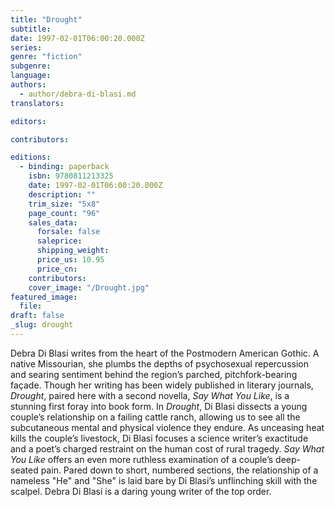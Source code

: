 ```yaml
---
title: "Drought"
subtitle:
date: 1997-02-01T06:00:20.000Z
series:
genre: "fiction"
subgenre:
language:
authors:
  - author/debra-di-blasi.md
translators:

editors:

contributors:

editions:
  - binding: paperback
    isbn: 9780811213325
    date: 1997-02-01T06:00:20.000Z
    description: ""
    trim_size: "5x8"
    page_count: "96"
    sales_data:
      forsale: false
      saleprice:
      shipping_weight:
      price_us: 10.95
      price_cn:
    contributors:
    cover_image: "/Drought.jpg"
featured_image:
  file:
draft: false
_slug: drought
---
```


Debra Di Blasi writes from the heart of the Postmodern American Gothic. A native Missourian, she plumbs the depths of psychosexual repercussion and searing sentiment behind the region’s parched, pitchfork-bearing façade. Though her writing has been widely published in literary journals, _Drought_, paired here with a second novella, _Say What You Like_, is a stunning first foray into book form. In _Drought_, Di Blasi dissects a young couple’s relationship on a failing cattle ranch, allowing us to see all the subcutaneous mental and physical violence they endure. As unceasing heat kills the couple’s livestock, Di Blasi focuses a science writer’s exactitude and a poet’s charged restraint on the human cost of rural tragedy. _Say What You Like_ offers an even more ruthless examination of a couple’s deep-seated pain. Pared down to short, numbered sections, the relationship of a nameless "He" and "She" is laid bare by Di Blasi’s unflinching skill with the scalpel. Debra Di Blasi is a daring young writer of the top order.

